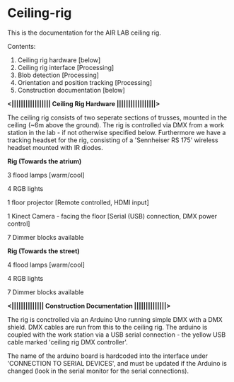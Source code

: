 # Ceiling-rig

This is the documentation for the AIR LAB ceiling rig.

Contents:
1. Ceiling rig hardware [below]
2. Ceiling rig interface [Processing]
3. Blob detection [Processing]
4. Orientation and position tracking [Processing]
5. Construction documentation [below]


**<||||||||||||||||| Ceiling Rig Hardware |||||||||||||||||>**

The ceiling rig consists of two seperate sections of trusses, mounted in the ceiling (~6m above the ground). The
rig is controlled via DMX from a work station in the lab - if not otherwise specified below. Furthermore we have a tracking
headset for the rig, consisting of a 'Sennheiser RS 175' wireless headset mounted with IR diodes.

**Rig (Towards the atrium)**

3 flood lamps [warm/cool]

4 RGB lights

1 floor projector [Remote controlled, HDMI input]

1 Kinect Camera - facing the floor [Serial (USB) connection, DMX power control]

7 Dimmer blocks available


**Rig (Towards the street)**

4 flood lamps [warm/cool]

4 RGB lights

7 Dimmer blocks available


**<|||||||||||||| Construction Documentation ||||||||||||||>**

The rig is conctrolled via an Arduino Uno running simple DMX with a DMX shield. DMX cables are run from this to the ceiling rig. The arduino is coupled
with the work station via a USB serial connection - the yellow USB cable marked 'ceiling rig DMX controller'. 

The name of the arduino board is hardcoded into the interface under 'CONNECTION TO SERIAL DEVICES', and must be updated if the Arduino is changed (look in the serial monitor for the serial connections).
